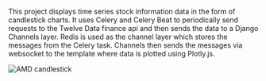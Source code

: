This project displays time series stock information data in the form of candlestick charts. It uses Celery and Celery Beat to periodically send requests to the Twelve Data finance api and then sends the data to a Django Channels layer. Redis is used as the channel layer which stores the messages from the Celery task. Channels then sends the messages via websocket to the template where data is plotted using Plotly.js.

![](../screenshots/amd_chart.png?raw=true "AMD candlestick")
